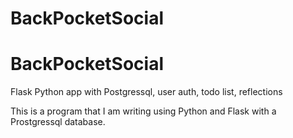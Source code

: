 # BackPocketSocial
<h1>BackPocketSocial</H1>
Flask Python app with Postgressql, user auth, todo list, reflections
<p>This is a program that I am writing using Python and Flask with a Prostgressql database.</p>
